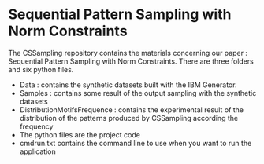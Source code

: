 # Sequential Pattern Sampling with Norm Constraints

The CSSampling repository contains the materials concerning our paper : Sequential Pattern Sampling with Norm Constraints. There are three folders and six python files.
- Data : contains the synthetic datasets built with the IBM Generator.
- Samples : contains some result of the output sampling with the synthetic datasets
- DistributionMotifsFrequence : contains the experimental result of the distribution of the patterns produced by CSSampling according the frequency
- The python files are the project code
- cmdrun.txt contains the command line to use when you want to run the application
